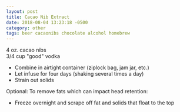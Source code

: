 ```yaml
---
layout: post
title: Cacao Nib Extract
date: 2018-08-04 13:23:18 -0500
category: other
tags: beer cacaonibs chocolate alcohol homebrew
---
```

4 oz. cacao nibs  
3/4 cup "good" vodka  

  * Combine in airtight container (ziplock bag, jam jar, etc.)
  * Let infuse for four days (shaking several times a day)
  * Strain out solids

Optional: To remove fats which can impact head retention:  

  * Freeze overnight and scrape off fat and solids that float to the top

